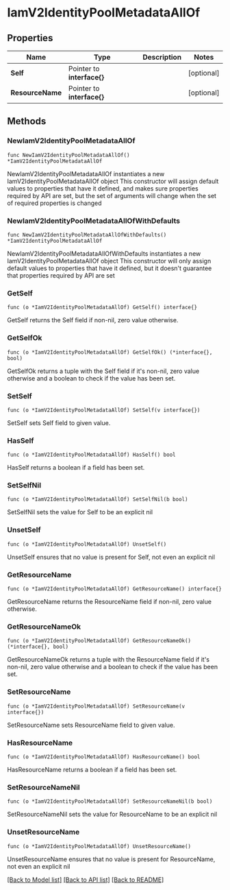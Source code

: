 # IamV2IdentityPoolMetadataAllOf

## Properties

Name | Type | Description | Notes
------------ | ------------- | ------------- | -------------
**Self** | Pointer to **interface{}** |  | [optional] 
**ResourceName** | Pointer to **interface{}** |  | [optional] 

## Methods

### NewIamV2IdentityPoolMetadataAllOf

`func NewIamV2IdentityPoolMetadataAllOf() *IamV2IdentityPoolMetadataAllOf`

NewIamV2IdentityPoolMetadataAllOf instantiates a new IamV2IdentityPoolMetadataAllOf object
This constructor will assign default values to properties that have it defined,
and makes sure properties required by API are set, but the set of arguments
will change when the set of required properties is changed

### NewIamV2IdentityPoolMetadataAllOfWithDefaults

`func NewIamV2IdentityPoolMetadataAllOfWithDefaults() *IamV2IdentityPoolMetadataAllOf`

NewIamV2IdentityPoolMetadataAllOfWithDefaults instantiates a new IamV2IdentityPoolMetadataAllOf object
This constructor will only assign default values to properties that have it defined,
but it doesn't guarantee that properties required by API are set

### GetSelf

`func (o *IamV2IdentityPoolMetadataAllOf) GetSelf() interface{}`

GetSelf returns the Self field if non-nil, zero value otherwise.

### GetSelfOk

`func (o *IamV2IdentityPoolMetadataAllOf) GetSelfOk() (*interface{}, bool)`

GetSelfOk returns a tuple with the Self field if it's non-nil, zero value otherwise
and a boolean to check if the value has been set.

### SetSelf

`func (o *IamV2IdentityPoolMetadataAllOf) SetSelf(v interface{})`

SetSelf sets Self field to given value.

### HasSelf

`func (o *IamV2IdentityPoolMetadataAllOf) HasSelf() bool`

HasSelf returns a boolean if a field has been set.

### SetSelfNil

`func (o *IamV2IdentityPoolMetadataAllOf) SetSelfNil(b bool)`

 SetSelfNil sets the value for Self to be an explicit nil

### UnsetSelf
`func (o *IamV2IdentityPoolMetadataAllOf) UnsetSelf()`

UnsetSelf ensures that no value is present for Self, not even an explicit nil
### GetResourceName

`func (o *IamV2IdentityPoolMetadataAllOf) GetResourceName() interface{}`

GetResourceName returns the ResourceName field if non-nil, zero value otherwise.

### GetResourceNameOk

`func (o *IamV2IdentityPoolMetadataAllOf) GetResourceNameOk() (*interface{}, bool)`

GetResourceNameOk returns a tuple with the ResourceName field if it's non-nil, zero value otherwise
and a boolean to check if the value has been set.

### SetResourceName

`func (o *IamV2IdentityPoolMetadataAllOf) SetResourceName(v interface{})`

SetResourceName sets ResourceName field to given value.

### HasResourceName

`func (o *IamV2IdentityPoolMetadataAllOf) HasResourceName() bool`

HasResourceName returns a boolean if a field has been set.

### SetResourceNameNil

`func (o *IamV2IdentityPoolMetadataAllOf) SetResourceNameNil(b bool)`

 SetResourceNameNil sets the value for ResourceName to be an explicit nil

### UnsetResourceName
`func (o *IamV2IdentityPoolMetadataAllOf) UnsetResourceName()`

UnsetResourceName ensures that no value is present for ResourceName, not even an explicit nil

[[Back to Model list]](../README.md#documentation-for-models) [[Back to API list]](../README.md#documentation-for-api-endpoints) [[Back to README]](../README.md)


